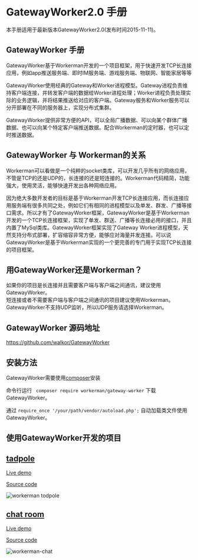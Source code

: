 # GatewayWorker2.0 手册
本手册适用于最新版本GatewayWorker2.0(发布时间2015-11-11)。

## GatewayWorker 手册
GatewayWorker基于Workerman开发的一个项目框架，用于快速开发TCP长连接应用，例如app推送服务端、即时IM服务端、游戏服务端、物联网、智能家居等等

GatewayWorker使用经典的Gateway和Worker进程模型。Gateway进程负责维持客户端连接，并转发客户端的数据给Worker进程处理；Worker进程负责处理实际的业务逻辑，并将结果推送给对应的客户端。Gateway服务和Worker服务可以分开部署在不同的服务器上，实现分布式集群。

GatewayWorker提供非常方便的API，可以全局广播数据、可以向某个群体广播数据、也可以向某个特定客户端推送数据。配合Workerman的定时器，也可以定时推送数据。

## GatewayWorker 与 Workerman的关系
Workerman可以看做是一个纯粹的socket类库，可以开发几乎所有的网络应用，不管是TCP的还是UDP的，长连接的还是短连接的。Workerman代码精简，功能强大，使用灵活，能够快速开发出各种网络应用。

因为绝大多数开发者的目标是基于Workerman开发TCP长连接应用，而长连接应用服务端有很多共同之处，例如它们有相同的进程模型以及单发、群发、广播等接口需求。所以才有了GatewayWorker框架，GatewayWorker是基于Workerman开发的一个TCP长连接框架，实现了单发、群送、广播等长连接必用的接口，并且内置了MySql类库。GatewayWorker框架实现了Gateway Worker进程模型，天然支持分布式部署，扩容缩容非常方便，能够应对海量并发连接。可以说GatewayWorker是基于Workerman实现的一个更完善的专门用于实现TCP长连接的项目框架。

## 用GatewayWorker还是Workerman？
如果你的项目是长连接并且需要客户端与客户端之间通讯，建议使用GatewayWorker。<br>
短连接或者不需要客户端与客户端之间通讯的项目建议使用Workerman。<br>
GatewayWorker不支持UDP监听，所以UDP服务请选择Workerman。<br>

## GatewayWorker 源码地址

https://github.com/walkor/GatewayWorker

## 安装方法

GatewayWorker需要使用[composer](http://docs.phpcomposer.com/)安装

命令行运行 ``` composer require workerman/gateway-worker``` 下载GatewayWorker。

通过 ```require_once '/your/path/vendor/autoload.php';``` 自动加载类文件使用GatewayWorker。


## 使用GatewayWorker开发的项目

## [tadpole](http://kedou.workerman.net/)
[Live demo](http://kedou.workerman.net/)

[Source code](https://github.com/walkor/workerman)

![workerman todpole](http://www.workerman.net/img/workerman-todpole.png)

## [chat room](http://chat.workerman.net/)
[Live demo](http://chat.workerman.net/)

[Source code](https://github.com/walkor/workerman-chat)

![workerman-chat](http://www.workerman.net/img/workerman-chat.png)






